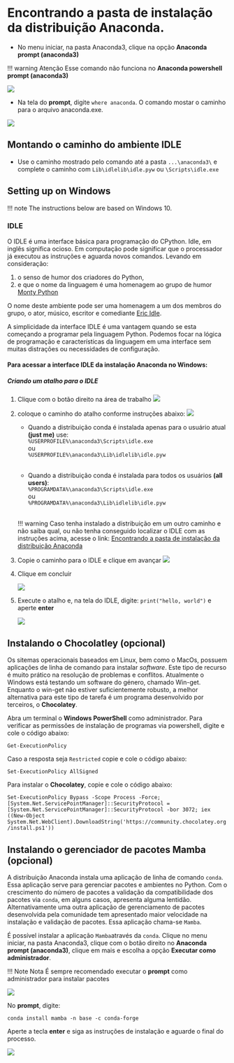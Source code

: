 # Encontrando a pasta de instalação da distribuição Anaconda.
  
- No menu iniciar, na pasta Anaconda3, clique na opção **Anaconda prompt (anaconda3)**

!!! warning Atenção
    Esse comando não funciona no **Anaconda powershell prompt (anaconda3)**

![](figs/atalho_extra_01.jpg)

- Na tela do  **prompt**, digite ```where anaconda```. O comando mostar o caminho para o arquivo anaconda.exe.

![](figs/atalho_extra_02.jpg)
   
## Montando o caminho do ambiente IDLE

- Use o caminho mostrado pelo comando até a pasta ```...\anaconda3\``` e complete o caminho com ```Lib\idlelib\idle.pyw``` ou ```\Scripts\idle.exe```


## Setting up on Windows

!!! note 
    The instructions below are based on Windows 10.

### IDLE

O IDLE é uma interface básica para programação do CPython. Idle, em inglês significa ocioso. Em computação pode significar que o processador já executou as instruções e aguarda novos comandos. Levando em consideração:

1. o senso de humor dos criadores do Python,
2. e que o nome da linguagem é uma homenagem ao grupo de humor [Monty Python](https://en.wikipedia.org/wiki/Monty_Python)

O nome deste ambiente pode ser uma homenagem a um dos membros do grupo, o ator, músico, escritor e comediante [Eric Idle](https://en.wikipedia.org/wiki/Eric_Idle).

A simplicidade da interface IDLE é uma vantagem quando se esta começando a programar pela linguagem Python. Podemos focar na lógica de programação e características da linguagem em uma interface sem muitas distrações ou necessidades de configuração.


#### Para acessar a interface IDLE da instalação Anaconda no Windows:

##### Criando um atalho para o IDLE

1. Clique com o botão direito na área de trabalho
   ![](figs/atalho_01.jpg)

2. coloque o caminho do atalho conforme instruções abaixo:
   ![](figs/atalho_02.jpg)

   - Quando a distribuição conda é instalada apenas para o usuário atual **(just me)** use:<br> ```%USERPROFILE%\anaconda3\Scripts\idle.exe``` <br> ou <br> ```%USERPROFILE%\anaconda3\Lib\idlelib\idle.pyw```<br><br>


   - Quando a distribuição conda é instalada para todos os usuários **(all users)**:<br> ```%PROGRAMDATA%\anaconda3\Scripts\idle.exe``` <br> ou <br> ```%PROGRAMDATA%\anaconda3\Lib\idlelib\idle.pyw``` <br><br>


    !!! warning
         Caso tenha instalado a distribuição em um outro caminho e não saiba qual, ou não tenha conseguido localizar o IDLE com as instruções acima, acesse o link:
         [Encontrando a pasta de instalação da distribuição Anaconda](./extra_config.md)

3.  Copie o caminho para o IDLE e clique em avançar
    ![](figs/atalho_03.jpg)

4. Clique em concluir

    ![](figs/atalho_04.jpg)

5. Execute o atalho e, na tela do IDLE, digite: ```print("hello, world")``` e aperte **enter**

    ![](figs/idle_hello_world.jpg)

## Instalando o Chocolatley (opcional)

Os sitemas operacionais baseados em Linux, bem como o MacOs, possuem aplicações de linha de comando para instalar *software*. Este tipo de recurso é muito prático na resolução de problemas e conflitos. Atualmente o Windows está testando um software do género, chamado Win-get. Enquanto o win-get não estiver suficientemente robusto, a melhor alternativa para este tipo de tarefa é um programa desenvolvido por terceiros, o **Chocolatey**.

Abra um terminal o **Windows PowerShell** como administrador. Para verificar as permissões de instalação de programas via powershell, digite e cole o código abaixo:

```Get-ExecutionPolicy```

Caso a resposta seja ```Restricted``` copie e cole o código abaixo:

```Set-ExecutionPolicy AllSigned```

Para instalar o **Chocolatey**, copie e cole o código abaixo:

``` Set-ExecutionPolicy Bypass -Scope Process -Force; [System.Net.ServicePointManager]::SecurityProtocol = [System.Net.ServicePointManager]::SecurityProtocol -bor 3072; iex ((New-Object System.Net.WebClient).DownloadString('https://community.chocolatey.org/install.ps1')) ```




## Instalando o gerenciador de pacotes Mamba (opcional)

A distribuição Anaconda instala uma aplicação de linha de comando ```conda```. Essa aplicação serve para gerenciar pacotes e ambientes no Python. Com o crescimento do número de pacotes a validação da compatibilidade dos pacotes via ```conda```, em alguns casos, apresenta alguma lentidão. Alternativamente uma outra aplicação de gerenciamento de pacotes desenvolvida pela comunidade tem apresentado maior velocidade na instalação e validação de pacotes. Essa aplicação chama-se ```Mamba```.

É possível instalar a aplicação ```Mamba```através da ```conda```. Clique no menu iniciar, na pasta Anaconda3, clique com o botão direito no **Anaconda prompt (anaconda3)**, clique em mais e escolha a opção **Executar como administrador**.

!!! Note Nota
    É sempre recomendado executar o **prompt** como administrador para instalar pacotes

![](figs/instala_pacote_01.jpg)

No **prompt**, digite:

``` conda install mamba -n base -c conda-forge ```

Aperte a tecla **enter** e siga as instruções de instalação e aguarde o final do processo.

![](figs/mamba_install.png)

